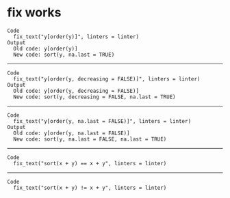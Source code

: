 # fix works

    Code
      fix_text("y[order(y)]", linters = linter)
    Output
      Old code: y[order(y)] 
      New code: sort(y, na.last = TRUE) 

---

    Code
      fix_text("y[order(y, decreasing = FALSE)]", linters = linter)
    Output
      Old code: y[order(y, decreasing = FALSE)] 
      New code: sort(y, decreasing = FALSE, na.last = TRUE) 

---

    Code
      fix_text("y[order(y, na.last = FALSE)]", linters = linter)
    Output
      Old code: y[order(y, na.last = FALSE)] 
      New code: sort(y, na.last = FALSE, na.last = TRUE) 

---

    Code
      fix_text("sort(x + y) == x + y", linters = linter)

---

    Code
      fix_text("sort(x + y) != x + y", linters = linter)

